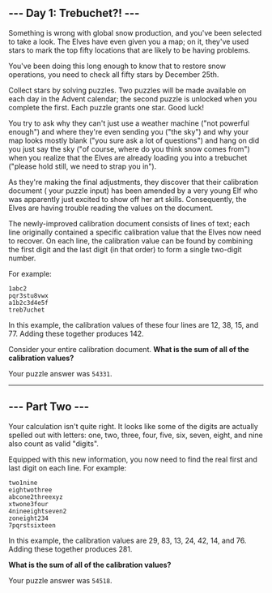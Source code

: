 ## --- Day 1: Trebuchet?! ---

Something is wrong with global snow production, and you've been selected to take a look.
The Elves have even given you a map; on it, they've used stars to mark the top fifty
locations that are likely to be having problems.

You've been doing this long enough to know that to restore snow operations, you need to
check all fifty stars by December 25th.

Collect stars by solving puzzles. Two puzzles will be made available on each day in the
Advent calendar; the second puzzle is unlocked when you complete the first. Each puzzle
grants one star. Good luck!

You try to ask why they can't just use a weather machine ("not powerful enough") and where
they're even sending you ("the sky") and why your map looks mostly blank ("you sure ask a
lot of questions") and hang on did you just say the sky ("of course, where do you think
snow comes from") when you realize that the Elves are already loading you into a
trebuchet ("please hold still, we need to strap you in").

As they're making the final adjustments, they discover that their calibration document (
your puzzle input) has been amended by a very young Elf who was apparently just excited to
show off her art skills. Consequently, the Elves are having trouble reading the values on
the document.

The newly-improved calibration document consists of lines of text; each line originally
contained a specific calibration value that the Elves now need to recover. On each line,
the calibration value can be found by combining the first digit and the last digit (in
that order) to form a single two-digit number.

For example:

```
1abc2
pqr3stu8vwx
a1b2c3d4e5f
treb7uchet
```

In this example, the calibration values of these four lines are 12, 38, 15, and 77. Adding
these together produces 142.

Consider your entire calibration document. **What is the sum of all of the calibration
values?**

Your puzzle answer was `54331`.

---

## --- Part Two ---

Your calculation isn't quite right. It looks like some of the digits are actually spelled
out with letters: one, two, three, four, five, six, seven, eight, and nine also count as
valid "digits".

Equipped with this new information, you now need to find the real first and last digit on
each line. For example:

```
two1nine
eightwothree
abcone2threexyz
xtwone3four
4nineeightseven2
zoneight234
7pqrstsixteen
```

In this example, the calibration values are 29, 83, 13, 24, 42, 14, and 76. Adding these
together produces 281.

**What is the sum of all of the calibration values?**

Your puzzle answer was `54518`.
